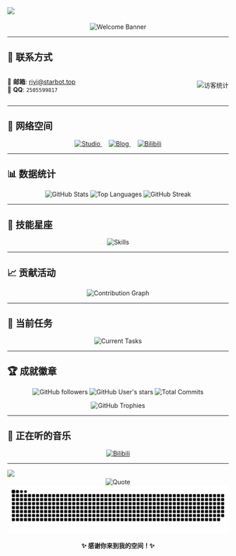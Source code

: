<!-- 保留精彩的顶部设计 -->
<img src="https://capsule-render.vercel.app/api?type=venom&height=200&text=RIYI-STAR&fontSize=70&color=0:FFD700,50:9370DB,100:DDA0DD&stroke=FFD700&strokeWidth=2&animation=fadeIn&fontAlignY=35&desc=✨%20STAR+STADIO%20✨&descAlignY=55&descSize=20" />

<img src="https://user-images.githubusercontent.com/73097560/115834477-dbab4500-a447-11eb-908a-139a6edaec5c.gif" width="100%" height="2" />

<div align="center">

<img src="https://readme-typing-svg.herokuapp.com?font=Orbitron&size=30&duration=3000&pause=1000&color=FFD700&center=true&vCenter=true&multiline=true&width=600&height=100&lines=Welcome+to+my+Github!;🌟+RIYI-STAR+🌟;" alt="Welcome Banner" />

</div>

---

## 💫 联系方式

<div align="center">
<div style="display: flex; justify-content: space-between; align-items: center; width: 100%;">

<div style="flex: 1; text-align: left;">

📧 **邮箱**: [riyi@starbot.top](mailto:riyi@starbot.top)   
🐧 **QQ**: `2505599817`

</div>

<div style="flex: 1; text-align: right;">

<img src="https://komarev.com/ghpvc/?username=RIYI-STAR&color=blueviolet&style=for-the-badge&label=VISITORS" alt="访客统计"/>

</div>

</div>
</div>

---

## 🚀 网络空间

<div align="center">

<a href="https://starbot.top">
<img src="https://capsule-render.vercel.app/api?type=rounded&color=FFD700&height=80&section=header&text=🌟&fontSize=40&fontColor=000000&animation=fadeIn&width=80" alt="Studio"/>
</a>
&nbsp;&nbsp;&nbsp;
<a href="https://blog-riyi.pages.dev">
<img src="https://capsule-render.vercel.app/api?type=rounded&color=9370DB&height=80&section=header&text=📝&fontSize=40&fontColor=ffffff&animation=fadeIn&width=80" alt="Blog"/>
</a>
&nbsp;&nbsp;&nbsp;
<a href="https://space.bilibili.com/541864556">
<img src="https://capsule-render.vercel.app/api?type=rounded&color=DDA0DD&height=80&section=header&text=📺&fontSize=40&fontColor=000000&animation=fadeIn&width=80" alt="Bilibili"/>
</a>

</div>

---

## 📊 数据统计

<div align="center">

<img src="https://github-readme-stats.vercel.app/api?username=RIYI-STAR&show_icons=true&count_private=true&hide_title=true&theme=radical&bg_color=0d1117&title_color=ffd700&text_color=dda0dd&icon_color=9370db&border_color=ffd700" alt="GitHub Stats" />

<img src="https://github-readme-stats.vercel.app/api/top-langs/?username=RIYI-STAR&layout=compact&theme=radical&bg_color=0d1117&title_color=ffd700&text_color=dda0dd&border_color=ffd700" alt="Top Languages" />

<img src="https://github-readme-streak-stats.herokuapp.com/?user=RIYI-STAR&theme=radical&background=0d1117&stroke=ffd700&ring=ffd700&fire=9370db&currStreakNum=dda0dd&sideNums=dda0dd&currStreakLabel=ffd700&sideLabels=ffd700&dates=dda0dd" alt="GitHub Streak" />

</div>

---
## 🌌 技能星座

<div align="center">

<img src="https://skillicons.dev/icons?i=python,java,cpp,js,html,css,docker,git,vscode,minecraft&theme=dark" alt="Skills" />

</div>

---

## 📈 贡献活动

<div align="center">

<img src="https://github-readme-activity-graph.vercel.app/graph?username=RIYI-STAR&bg_color=0d1117&color=ffd700&line=9370db&point=dda0dd&area=true&hide_border=true" alt="Contribution Graph" />

</div>

---

## 🎯 当前任务

<div align="center">

<img src="https://readme-typing-svg.herokuapp.com?font=Fira+Code&size=16&duration=3000&pause=1000&color=DDA0DD&center=true&vCenter=true&width=600&lines=🔭+PMSS-Pro物理模拟系统...;🛸+StarCraftMC服务器...;⭐+为开源宇宙贡献力量...;🌟+STARBOT机器人...;💫+优化代码性能..." alt="Current Tasks" />

</div>

---

## 🏆 成就徽章

<div align="center">

![GitHub followers](https://img.shields.io/github/followers/RIYI-STAR?color=gold&style=for-the-badge)
![GitHub User's stars](https://img.shields.io/github/stars/RIYI-STAR?color=gold&style=for-the-badge)
![Total Commits](https://img.shields.io/badge/Total_Commits-1000+-9370DB?style=for-the-badge)

<img src="https://github-profile-trophy.vercel.app/?username=RIYI-STAR&theme=radical&no-frame=true&no-bg=true&margin-w=4&row=2" alt="GitHub Trophies" />

</div>

---

## 🎵 正在听的音乐

<div align="center">

[![Bilibili](https://img.shields.io/badge/Bilibili-FB7299?style=for-the-badge&logo=bilibili&logoColor=white)](https://space.bilibili.com/541864556)

</div>

---

<!-- 保留精彩的底部设计 -->
<img src="https://capsule-render.vercel.app/api?type=waving&color=gradient&customColorList=20,14,17,12,20&height=150&section=footer&text=Thanks%20for%20visiting!&fontSize=30&fontColor=FFD700&animation=twinkling&fontAlignY=75" />

<div align="center">

<img src="https://readme-typing-svg.herokuapp.com?font=Fira+Code&size=16&duration=4000&pause=2000&color=FFD700&center=true&vCenter=true&width=600&lines=在代码的星海中，每一行都是通往未来的星光;Code+is+poetry,+bugs+are+just+typos;Stay+hungry,+stay+foolish,+keep+coding;The+best+way+to+predict+the+future+is+to+create+it" alt="Quote" />


<picture>
  <source media="(prefers-color-scheme: dark)" srcset="https://raw.githubusercontent.com/platane/snk/output/github-contribution-grid-snake-dark.svg">
  <source media="(prefers-color-scheme: light)" srcset="https://raw.githubusercontent.com/platane/snk/output/github-contribution-grid-snake.svg">
  <img alt="github contribution grid snake animation" src="https://raw.githubusercontent.com/platane/snk/output/github-contribution-grid-snake.svg">
</picture>

**✨ 感谢你来到我的空间！✨**

</div>